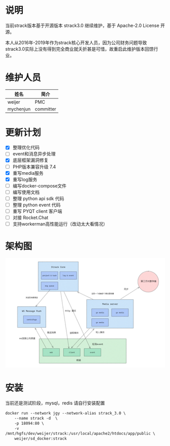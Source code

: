 # 说明

当前strack版本基于开源版本 strack3.0 继续维护，基于 Apache-2.0 License 开源。

本人从2016年-2019年作为strack核心开发人员，因为公司财务问题导致strack3.0实际上没有得到完全商业就夭折甚是可惜，故重启此维护版本回馈行业。

# 维护人员

 姓名 | 简介
---|---
weijer | PMC
mychenjun | committer

# 更新计划

- [x] 整理优化代码
- [ ] event和消息异步处理
- [x] 底层框架漏洞修复
- [ ] PHP版本兼容升级 7.4
- [x] 重写media服务
- [x] 重写log服务
- [ ] 编写docker-compose文件
- [ ] 编写使用文档
- [ ] 整理 python api sdk 代码
- [ ] 整理 python event 代码
- [ ] 重写 PYQT client 客户端
- [ ] 对接 Rocket.Chat
- [ ] 支持workerman高性能运行（改动太大看情况）

# 架构图

![image](doc/strack_structure.png)

# 安装

当前还是测试阶段，mysql，redis 请自行安装配置

```shell
docker run --network jgy --network-alias strack_3.0 \
    --name strack -d  \
    -p 18094:80 \
    -v /mnt/hgfs/dev/weijer/strack:/usr/local/apache2/htdocs/app/public \
    weijer/sd_docker:strack
```




